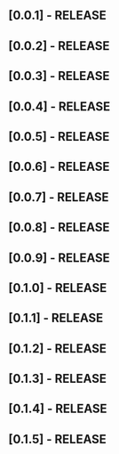 ## [0.0.1] - RELEASE
## [0.0.2] - RELEASE
## [0.0.3] - RELEASE
## [0.0.4] - RELEASE
## [0.0.5] - RELEASE
## [0.0.6] - RELEASE
## [0.0.7] - RELEASE
## [0.0.8] - RELEASE
## [0.0.9] - RELEASE
## [0.1.0] - RELEASE
## [0.1.1] - RELEASE
## [0.1.2] - RELEASE
## [0.1.3] - RELEASE
## [0.1.4] - RELEASE
## [0.1.5] - RELEASE

